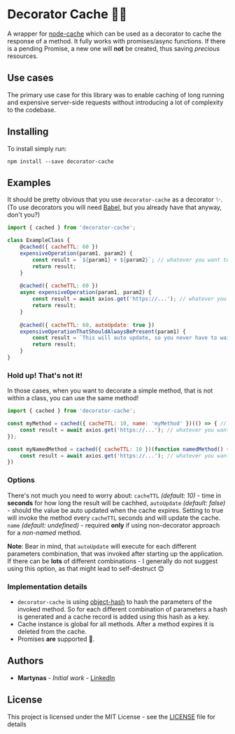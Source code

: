 # Decorator Cache 🐱‍👤

A wrapper for [node-cache](https://github.com/mpneuried/nodecache) which can be used as a decorator to cache the response of a method.
It fully works with promises/async functions. If there is a pending Promise, a new one will **not** be created, thus saving _precious_ resources.

## Use cases
The primary use case for this library was to enable caching of long running and expensive server-side requests without introducing a lot of complexity to the codebase.

## Installing

To install simply run:
```
npm install --save decorator-cache
```

## Examples

It should be pretty obvious that you use `decorator-cache` as a decorator ✨.
(To use decorators you will need [Babel](https://github.com/babel/babel), but you already have that anyway, don't you?)

```javascript
import { cached } from 'decorator-cache';

class ExampleClass {
    @cached({ cacheTTL: 60 })
    expensiveOperation(param1, param2) {
        const result = `${param1} + ${param2}`; // whatever you want to cache
        return result;
    }
    
    @cached({ cacheTTL: 60 })
    async expensiveOperation(param1, param2) {
        const result = await axios.get('https://...'); // whatever you want to cache
        return result;
    }
    
    @cached({ cacheTTL: 60, autoUpdate: true })
    expensiveOperationThatShouldAlwaysBePresent(param1) {
        const result = `This will auto update, so you never have to wait! Isn't that ${param1}`; // whatever you want to cache
        return result;
    }
}
```
### Hold up! That's not it!
In those cases, when you want to decorate a simple method, that is not within a class, you can use the same method!
```javascript
import { cached } from 'decorator-cache';

const myMethod = cached({ cacheTTL: 10, name: 'myMethod' })(() => { // Name parameter is required, when using a non-named function
    const result = await axios.get('https://...'); // whatever you want to cache
});

const myNamedMethod = cached({ cacheTTL: 10 })(function namedMethod() { // Name parameter is not required
    const result = await axios.get('https://...'); // whatever you want to cache
})
```

### Options
There's not much you need to worry about:
`cacheTTL` _(default: 10)_ - time in **seconds** for how long the result will be cachhed,
`autoUpdate` _(default: false)_ - should the value be auto updated when the cache expires. Setting to true will invoke the method every `cacheTTL` seconds and will update the cache.
`name` _(default: undefined)_ - required **only** if using non-decorator approach for a *non-named* method.

**Note**:  Bear in mind, that `autoUpdate` will execute for each different parameters combination, that was invoked after starting up the application. If there can be **lots** of different combinations - I generally do not suggest using this option, as that might lead to self-destruct 😊

### Implementation details

+ `decorator-cache` is using [object-hash](https://github.com/puleos/object-hash) to hash the parameters of the invoked method. So for each different combination of parameters a hash is generated and a cache record is added using this hash as a key.
+ Cache instance is global for all methods. After a method expires it is deleted from the cache.
+ Promises **are** supported 🙌.

## Authors

* **Martynas** - *Initial work* - [LinkedIn](https://www.linkedin.com/in/martynas-kanapinskas/)

## License

This project is licensed under the MIT License - see the [LICENSE](LICENSE) file for details

